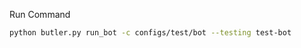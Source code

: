 Run Command
```bash
python butler.py run_bot -c configs/test/bot --testing test-bot
```                                                                                   
